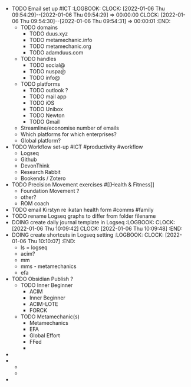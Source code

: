- TODO Email set up #ICT
  :LOGBOOK:
  CLOCK: [2022-01-06 Thu 09:54:29]--[2022-01-06 Thu 09:54:29] =>  00:00:00
  CLOCK: [2022-01-06 Thu 09:54:30]--[2022-01-06 Thu 09:54:31] =>  00:00:01
  :END:
	- TODO domains
		- TODO duus.xyz
		- TODO metamechanic.info
		- TODO metamechanic.org
		- TODO adamduus.com
	- TODO handles
		- TODO social@
		- TODO nuspa@
		- TODO info@
	- TODO platforms
		- TODO outlook ?
		- TODO mail app
		- TODO iOS
		- TODO Unibox
		- TODO Newton
		- TODO Gmail
	- Streamline/economise number of emails
	- Which platforms for which enterprises?
	- Global platform?
- TODO Workflow set-up #ICT #productivity #workflow
	- Logseq
	- Github
	- DevonThink
	- Research Rabbit
	- Bookends / Zotero
- TODO Precision Movement exercises #[[Health & Fitness]]
	- Foundation Movement ?
	- other?
	- ROM coach
- TODO email Kirstyn re ikatan health form #comms #family
- TODO rename Logseq graphs to differ from folder filename
- DOING create daily journal template in Logseq
  :LOGBOOK:
  CLOCK: [2022-01-06 Thu 10:09:42]
  CLOCK: [2022-01-06 Thu 10:09:48]
  :END:
- DOING create shortcuts in Logseq setting
  :LOGBOOK:
  CLOCK: [2022-01-06 Thu 10:10:07]
  :END:
	- ls = logseq
	- acim?
	- mm
	- mms - metamechanics
	- efa
- TODO Obsidian Publish ?
	- TODO Inner Beginner
		- ACIM
		- Inner Beginner
		- ACIM-LOTE
		- FORCK
	- TODO Metamechanic(s)
		- Metamechanics
		- EFA
		- Global Effort
		- FFed
		-
-
-
	-
	-
-